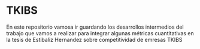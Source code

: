# TKIBS
En este repositorio vamosa ir guardando los desarrollos intermedios del trabajo que vamos a realizar para integrar algunas métricas cuantitativas en la tesis de Estibaliz Hernandez sobre competitividad de emresas TKIBS
